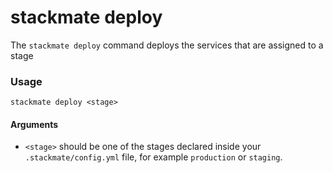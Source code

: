 # stackmate deploy

The `stackmate deploy` command deploys the services that are assigned to a stage

### Usage

```
stackmate deploy <stage>
```

#### Arguments

* `<stage>` should be one of the stages declared inside your `.stackmate/config.yml` file, for example `production` or `staging`.
